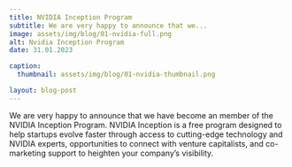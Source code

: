 ```yaml
---
title: NVIDIA Inception Program
subtitle: We are very happy to announce that we...
image: assets/img/blog/01-nvidia-full.png
alt: Nvidia Inception Program
date: 31.01.2023

caption:
  thumbnail: assets/img/blog/01-nvidia-thumbnail.png

layout: blog-post
---
```

We are very happy to announce that we have become an member of the NVIDIA Inception Program.  NVIDIA Inception is a free program designed to help startups evolve faster through access to cutting-edge technology and NVIDIA experts, opportunities to connect with venture capitalists, and co-marketing support to heighten your company’s visibility.